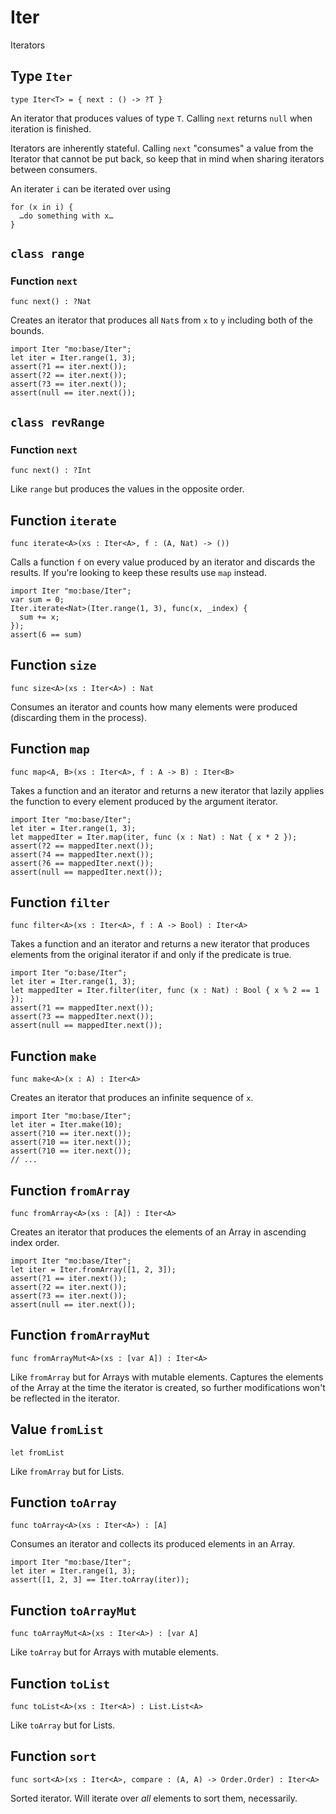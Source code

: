 # Iter
Iterators

## Type `Iter`
``` motoko no-repl
type Iter<T> = { next : () -> ?T }
```

An iterator that produces values of type `T`. Calling `next` returns
`null` when iteration is finished.

Iterators are inherently stateful. Calling `next` "consumes" a value from
the Iterator that cannot be put back, so keep that in mind when sharing
iterators between consumers.

An iterater `i` can be iterated over using
```
for (x in i) {
  …do something with x…
}
```

## `class range`


### Function `next`
``` motoko no-repl
func next() : ?Nat
```

Creates an iterator that produces all `Nat`s from `x` to `y` including
both of the bounds.
```motoko
import Iter "mo:base/Iter";
let iter = Iter.range(1, 3);
assert(?1 == iter.next());
assert(?2 == iter.next());
assert(?3 == iter.next());
assert(null == iter.next());
```

## `class revRange`


### Function `next`
``` motoko no-repl
func next() : ?Int
```

Like `range` but produces the values in the opposite
order.

## Function `iterate`
``` motoko no-repl
func iterate<A>(xs : Iter<A>, f : (A, Nat) -> ())
```

Calls a function `f` on every value produced by an iterator and discards
the results. If you're looking to keep these results use `map` instead.

```motoko
import Iter "mo:base/Iter";
var sum = 0;
Iter.iterate<Nat>(Iter.range(1, 3), func(x, _index) {
  sum += x;
});
assert(6 == sum)
```

## Function `size`
``` motoko no-repl
func size<A>(xs : Iter<A>) : Nat
```

Consumes an iterator and counts how many elements were produced
(discarding them in the process).

## Function `map`
``` motoko no-repl
func map<A, B>(xs : Iter<A>, f : A -> B) : Iter<B>
```

Takes a function and an iterator and returns a new iterator that lazily applies
the function to every element produced by the argument iterator.
```motoko
import Iter "mo:base/Iter";
let iter = Iter.range(1, 3);
let mappedIter = Iter.map(iter, func (x : Nat) : Nat { x * 2 });
assert(?2 == mappedIter.next());
assert(?4 == mappedIter.next());
assert(?6 == mappedIter.next());
assert(null == mappedIter.next());
```

## Function `filter`
``` motoko no-repl
func filter<A>(xs : Iter<A>, f : A -> Bool) : Iter<A>
```

Takes a function and an iterator and returns a new iterator that produces
elements from the original iterator if and only if the predicate is true.
```motoko
import Iter "o:base/Iter";
let iter = Iter.range(1, 3);
let mappedIter = Iter.filter(iter, func (x : Nat) : Bool { x % 2 == 1 });
assert(?1 == mappedIter.next());
assert(?3 == mappedIter.next());
assert(null == mappedIter.next());
```

## Function `make`
``` motoko no-repl
func make<A>(x : A) : Iter<A>
```

Creates an iterator that produces an infinite sequence of `x`.
```motoko
import Iter "mo:base/Iter";
let iter = Iter.make(10);
assert(?10 == iter.next());
assert(?10 == iter.next());
assert(?10 == iter.next());
// ...
```

## Function `fromArray`
``` motoko no-repl
func fromArray<A>(xs : [A]) : Iter<A>
```

Creates an iterator that produces the elements of an Array in ascending index order.
```motoko
import Iter "mo:base/Iter";
let iter = Iter.fromArray([1, 2, 3]);
assert(?1 == iter.next());
assert(?2 == iter.next());
assert(?3 == iter.next());
assert(null == iter.next());
```

## Function `fromArrayMut`
``` motoko no-repl
func fromArrayMut<A>(xs : [var A]) : Iter<A>
```

Like `fromArray` but for Arrays with mutable elements. Captures
the elements of the Array at the time the iterator is created, so
further modifications won't be reflected in the iterator.

## Value `fromList`
``` motoko no-repl
let fromList
```

Like `fromArray` but for Lists.

## Function `toArray`
``` motoko no-repl
func toArray<A>(xs : Iter<A>) : [A]
```

Consumes an iterator and collects its produced elements in an Array.
```motoko
import Iter "mo:base/Iter";
let iter = Iter.range(1, 3);
assert([1, 2, 3] == Iter.toArray(iter));
```

## Function `toArrayMut`
``` motoko no-repl
func toArrayMut<A>(xs : Iter<A>) : [var A]
```

Like `toArray` but for Arrays with mutable elements.

## Function `toList`
``` motoko no-repl
func toList<A>(xs : Iter<A>) : List.List<A>
```

Like `toArray` but for Lists.

## Function `sort`
``` motoko no-repl
func sort<A>(xs : Iter<A>, compare : (A, A) -> Order.Order) : Iter<A>
```

Sorted iterator.  Will iterate over *all* elements to sort them, necessarily.
